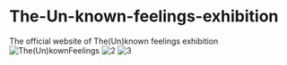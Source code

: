 # The-Un-known-feelings-exhibition
The official website of The(Un)known feelings exhibition
![The(Un)kownFeelings](https://user-images.githubusercontent.com/79531793/159022774-1d24268a-7503-48a0-81fd-f5335f55f7d9.PNG)
![2](https://user-images.githubusercontent.com/79531793/159023064-d78cbbc8-2251-4bf3-8525-19ba5f95d0a2.PNG)
![3](https://user-images.githubusercontent.com/79531793/159023071-b4c27ce0-69b5-4775-9f88-4d752c42f4dd.PNG)

